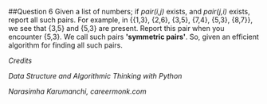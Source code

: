 ##Question 6
Given a list of numbers; if *pair(i,j)* exists, and *pair(j,i)* exists, report all such pairs. For example, in {{1,3}, {2,6}, {3,5}, {7,4}, {5,3}, {8,7}}, we see that {3,5} and {5,3} are present. Report this pair when you encounter {5,3}. We call such pairs **'symmetric pairs'**. So, given an efficient algorithm for finding all such pairs.

*Credits*

*Data Structure and Algorithmic Thinking with Python*

*Narasimha Karumanchi, careermonk.com*